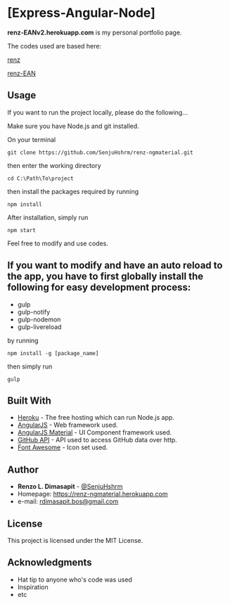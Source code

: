 # [Express-Angular-Node]

**renz-EANv2.herokuapp.com**
is my personal portfolio page.

The codes used are based here:

[renz](https://github.com/SenjuHshrm/renz)

[renz-EAN](https://github.com/SenjuHshrm/renz-EAN)

## Usage

If you want to run the project locally, please do the following...

Make sure you have Node.js and git installed.

On your terminal

```
git clone https://github.com/SenjuHshrm/renz-ngmaterial.git
```

then enter the working directory

```
cd C:\Path\To\project
```

then install the packages required by running

```
npm install
```

After installation, simply run

```
npm start
```

Feel free to modify and use codes.

## If you want to modify and have an auto reload to the app, you have to first globally install the following for easy development process:

* gulp
* gulp-notify
* gulp-nodemon
* gulp-livereload

by running

```
npm install -g [package_name]

```

then simply run

```
gulp
```

## Built With

* [Heroku](http://herokuapp.com/) - The free hosting which can run Node.js app.
* [AngularJS](https://angularjs.org/) - Web framework used.
* [AngularJS Material](https://material.angularjs.org/) - UI Component framework used.
* [GitHub API](https://developer.github.com/v3/) - API used to access GitHub data over http.
* [Font Awesome](https://developer.github.com/v3/) - Icon set used.


## Author

* **Renzo L. Dimasapit** - [@SenjuHshrm](https://github.com/SenjuHshrm)
* Homepage: https://renz-ngmaterial.herokuapp.com
* e-mail: rdimasapit.bos@gmail.com


## License

This project is licensed under the MIT License.

## Acknowledgments

* Hat tip to anyone who's code was used
* Inspiration
* etc

